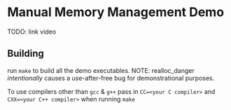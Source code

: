 # Manual Memory Management Demo

TODO: link video

## Building

run `make` to build all the demo executables. NOTE: realloc_danger _intentionally_ causes a use-after-free bug for demonstrational purposes.

To use compilers other than `gcc` & `g++` pass in `CC=<your C compiler>` and `CXX=<your C++ compiler>` when running `make`

